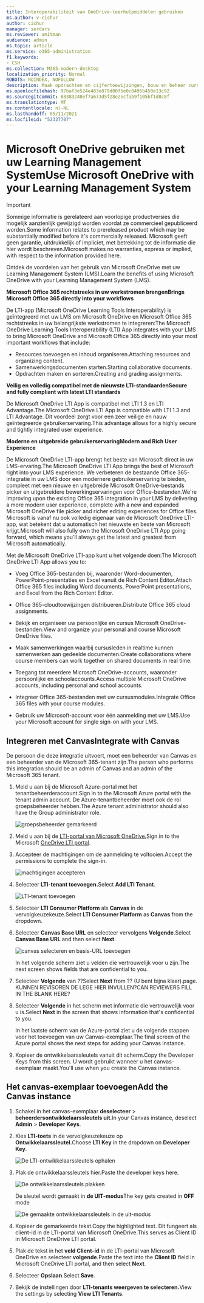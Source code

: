 ```yaml
---
title: Interoperabiliteit van OneDrive-leerhulpmiddelen gebruiken
ms.author: v-cichur
author: cichur
manager: serdars
ms.reviewer: amitman
audience: admin
ms.topic: article
ms.service: o365-administration
f1.keywords:
- CSH
ms.collection: M365-modern-desktop
localization_priority: Normal
ROBOTS: NOINDEX, NOFOLLOW
description: Maak opdrachten en cijfertoewijzingen, bouw en beheer cursusinhoud en werk in realtime samen aan bestanden met de nieuwe OneDrive Learning Tools Interoperability App.
ms.openlocfilehash: 97baf3e524e483e879d00f5e0c8495b450e13c92
ms.sourcegitcommit: 68383240ef7a673d5f28e2ecfab9f105bf1d8c8f
ms.translationtype: MT
ms.contentlocale: nl-NL
ms.lasthandoff: 05/11/2021
ms.locfileid: "52327707"
---
```

# <a name="use-microsoft-onedrive-with-your-learning-management-system"></a><span data-ttu-id="5f645-103">Microsoft OneDrive gebruiken met uw Learning Management System</span><span class="sxs-lookup"><span data-stu-id="5f645-103">Use Microsoft OneDrive with your Learning Management System</span></span>

> [!IMPORTANT]
> <span data-ttu-id="5f645-104">Sommige informatie is gerelateerd aan voorlopige productversies die mogelijk aanzienlijk gewijzigd worden voordat ze commercieel gepubliceerd worden.</span><span class="sxs-lookup"><span data-stu-id="5f645-104">Some information relates to prereleased product which may be substantially modified before it's commercially released.</span></span> <span data-ttu-id="5f645-105">Microsoft geeft geen garantie, uitdrukkelijk of impliciet, met betrekking tot de informatie die hier wordt beschreven.</span><span class="sxs-lookup"><span data-stu-id="5f645-105">Microsoft makes no warranties, express or implied, with respect to the information provided here.</span></span>

<span data-ttu-id="5f645-106">Ontdek de voordelen van het gebruik van Microsoft OneDrive met uw Learning Management System (LMS).</span><span class="sxs-lookup"><span data-stu-id="5f645-106">Learn the benefits of using Microsoft OneDrive with your Learning Management System (LMS).</span></span>

<span data-ttu-id="5f645-107">**Microsoft Office 365 rechtstreeks in uw werkstromen brengen**</span><span class="sxs-lookup"><span data-stu-id="5f645-107">**Brings Microsoft Office 365 directly into your workflows**</span></span>

<span data-ttu-id="5f645-108">De LTI-app (Microsoft OneDrive Learning Tools Interoperability) is geïntegreerd met uw LMS om Microsoft OneDrive en Microsoft Office 365 rechtstreeks in uw belangrijkste werkstromen te integreren:</span><span class="sxs-lookup"><span data-stu-id="5f645-108">The Microsoft OneDrive Learning Tools Interoperability (LTI) App integrates with your LMS to bring Microsoft OneDrive and Microsoft Office 365 directly into your most important workflows that include:</span></span>

- <span data-ttu-id="5f645-109">Resources toevoegen en inhoud organiseren.</span><span class="sxs-lookup"><span data-stu-id="5f645-109">Attaching resources and organizing content.</span></span>
- <span data-ttu-id="5f645-110">Samenwerkingsdocumenten starten.</span><span class="sxs-lookup"><span data-stu-id="5f645-110">Starting collaborative documents.</span></span>
- <span data-ttu-id="5f645-111">Opdrachten maken en sorteren.</span><span class="sxs-lookup"><span data-stu-id="5f645-111">Creating and grading assignments.</span></span>

<span data-ttu-id="5f645-112">**Veilig en volledig compatibel met de nieuwste LTI-standaarden**</span><span class="sxs-lookup"><span data-stu-id="5f645-112">**Secure and fully compliant with latest LTI standards**</span></span>

<span data-ttu-id="5f645-113">De Microsoft OneDrive LTI App is compatibel met LTI 1.3 en LTI Advantage.</span><span class="sxs-lookup"><span data-stu-id="5f645-113">The Microsoft OneDrive LTI App is compatible with LTI 1.3 and LTI Advantage.</span></span> <span data-ttu-id="5f645-114">Dit voordeel zorgt voor een zeer veilige en nauw geïntegreerde gebruikerservaring.</span><span class="sxs-lookup"><span data-stu-id="5f645-114">This advantage allows for a highly secure and tightly integrated user experience.</span></span>

<span data-ttu-id="5f645-115">**Moderne en uitgebreide gebruikerservaring**</span><span class="sxs-lookup"><span data-stu-id="5f645-115">**Modern and Rich User Experience**</span></span>

<span data-ttu-id="5f645-116">De Microsoft OneDrive LTI-app brengt het beste van Microsoft direct in uw LMS-ervaring.</span><span class="sxs-lookup"><span data-stu-id="5f645-116">The Microsoft OneDrive LTI App brings the best of Microsoft right into your LMS experience.</span></span> <span data-ttu-id="5f645-117">We verbeteren de bestaande Office 365-integratie in uw LMS door een modernere gebruikerservaring te bieden, compleet met een nieuwe en uitgebreide Microsoft OneDrive-bestands picker en uitgebreidere bewerkingservaringen voor Office-bestanden.</span><span class="sxs-lookup"><span data-stu-id="5f645-117">We're improving upon the existing Office 365 integration in your LMS by delivering a more modern user experience, complete with a new and expanded Microsoft OneDrive file picker and richer editing experiences for Office files.</span></span> <span data-ttu-id="5f645-118">Microsoft is vanaf nu ook volledig eigenaar van de Microsoft OneDrive LTI-app, wat betekent dat u automatisch het nieuwste en beste van Microsoft krijgt.</span><span class="sxs-lookup"><span data-stu-id="5f645-118">Microsoft will also fully own the Microsoft OneDrive LTI App going forward, which means you’ll always get the latest and greatest from Microsoft automatically.</span></span>

<span data-ttu-id="5f645-119">Met de Microsoft OneDrive LTI-app kunt u het volgende doen:</span><span class="sxs-lookup"><span data-stu-id="5f645-119">The Microsoft OneDrive LTI App allows you to:</span></span>

- <span data-ttu-id="5f645-120">Voeg Office 365-bestanden bij, waaronder Word-documenten, PowerPoint-presentaties en Excel vanuit de Rich Content Editor.</span><span class="sxs-lookup"><span data-stu-id="5f645-120">Attach Office 365 files including Word documents, PowerPoint presentations, and Excel from the Rich Content Editor.</span></span>

- <span data-ttu-id="5f645-121">Office 365-cloudtoewijzingen distribueren.</span><span class="sxs-lookup"><span data-stu-id="5f645-121">Distribute Office 365 cloud assignments.</span></span>

- <span data-ttu-id="5f645-122">Bekijk en organiseer uw persoonlijke en cursus Microsoft OneDrive-bestanden.</span><span class="sxs-lookup"><span data-stu-id="5f645-122">View and organize your personal and course Microsoft OneDrive files.</span></span>

- <span data-ttu-id="5f645-123">Maak samenwerkingen waarbij cursusleden in realtime kunnen samenwerken aan gedeelde documenten.</span><span class="sxs-lookup"><span data-stu-id="5f645-123">Create collaborations where course members can work together on shared documents in real time.</span></span>

- <span data-ttu-id="5f645-124">Toegang tot meerdere Microsoft OneDrive-accounts, waaronder persoonlijke en schoolaccounts.</span><span class="sxs-lookup"><span data-stu-id="5f645-124">Access multiple Microsoft OneDrive accounts, including personal and school accounts.</span></span>

- <span data-ttu-id="5f645-125">Integreer Office 365-bestanden met uw cursusmodules.</span><span class="sxs-lookup"><span data-stu-id="5f645-125">Integrate Office 365 files with your course modules.</span></span>

- <span data-ttu-id="5f645-126">Gebruik uw Microsoft-account voor één aanmelding met uw LMS.</span><span class="sxs-lookup"><span data-stu-id="5f645-126">Use your Microsoft account for single sign-on with your LMS.</span></span>

## <a name="integrate-with-canvas"></a><span data-ttu-id="5f645-127">Integreren met Canvas</span><span class="sxs-lookup"><span data-stu-id="5f645-127">Integrate with Canvas</span></span>

<span data-ttu-id="5f645-128">De persoon die deze integratie uitvoert, moet een beheerder van Canvas en een beheerder van de Microsoft 365-tenant zijn.</span><span class="sxs-lookup"><span data-stu-id="5f645-128">The person who performs this integration should be an admin of Canvas and an admin of the Microsoft 365 tenant.</span></span>

1. <span data-ttu-id="5f645-129">Meld u aan bij de Microsoft Azure-portal met het tenantbeheerderaccount.</span><span class="sxs-lookup"><span data-stu-id="5f645-129">Sign in to the Microsoft Azure portal with the tenant admin account.</span></span> <span data-ttu-id="5f645-130">De Azure-tenantbeheerder moet ook de rol groepsbeheerder hebben.</span><span class="sxs-lookup"><span data-stu-id="5f645-130">The Azure tenant administrator should also have the Group administrator role.</span></span>

    ![groepsbeheerder gemarkeerd](../media/lti-media/lti-group-admin.png)

2. <span data-ttu-id="5f645-132">Meld u aan bij de [LTI-portal van Microsoft OneDrive.](https://odltiappnl.azurewebsites.net/admin)</span><span class="sxs-lookup"><span data-stu-id="5f645-132">Sign in to the Microsoft [OneDrive LTI portal](https://odltiappnl.azurewebsites.net/admin).</span></span>

3. <span data-ttu-id="5f645-133">Accepteer de machtigingen om de aanmelding te voltooien.</span><span class="sxs-lookup"><span data-stu-id="5f645-133">Accept the permissions to complete the sign-in.</span></span>

    ![machtigingen accepteren](../media/lti-media/lti-permissions.png)

4. <span data-ttu-id="5f645-135">Selecteer **LTI-tenant toevoegen.**</span><span class="sxs-lookup"><span data-stu-id="5f645-135">Select **Add LTI Tenant**.</span></span>

     ![LTI-tenant toevoegen](../media/lti-media/lti-add-tenant.png)

5. <span data-ttu-id="5f645-137">Selecteer **LTI Consumer Platform** als **Canvas** in de vervolgkeuzekeuze.</span><span class="sxs-lookup"><span data-stu-id="5f645-137">Select **LTI Consumer Platform** as **Canvas** from the dropdown.</span></span>

6. <span data-ttu-id="5f645-138">Selecteer **Canvas Base URL** en selecteer vervolgens **Volgende**.</span><span class="sxs-lookup"><span data-stu-id="5f645-138">Select **Canvas Base URL** and then select **Next**.</span></span>

    ![canvas selecteren en basis-URL toevoegen](../media/lti-media/lti-canvas-base-url.png)

   <span data-ttu-id="5f645-140">In het volgende scherm ziet u velden die vertrouwelijk voor u zijn.</span><span class="sxs-lookup"><span data-stu-id="5f645-140">The next screen shows fields that are confidential to you.</span></span>

7. <span data-ttu-id="5f645-141">Selecteer **Volgende** van ??</span><span class="sxs-lookup"><span data-stu-id="5f645-141">Select **Next** from ??</span></span> <span data-ttu-id="5f645-142">(U bent bijna klaar).</span><span class="sxs-lookup"><span data-stu-id="5f645-142">page.</span></span> <span data-ttu-id="5f645-143">KUNNEN REVISOREN DE LEGE HIER INVULLEN?</span><span class="sxs-lookup"><span data-stu-id="5f645-143">CAN REVIEWERS FILL IN THE BLANK HERE?</span></span>

8. <span data-ttu-id="5f645-144">Selecteer **Volgende** in het scherm met informatie die vertrouwelijk voor u is.</span><span class="sxs-lookup"><span data-stu-id="5f645-144">Select **Next** in the screen that shows information that's confidential to you.</span></span>

   <span data-ttu-id="5f645-145">In het laatste scherm van de Azure-portal ziet u de volgende stappen voor het toevoegen van uw Canvas-exemplaar.</span><span class="sxs-lookup"><span data-stu-id="5f645-145">The final screen of the Azure portal shows the next steps for adding your Canvas instance.</span></span>

9. <span data-ttu-id="5f645-146">Kopieer de ontwikkelaarssleutels vanuit dit scherm.</span><span class="sxs-lookup"><span data-stu-id="5f645-146">Copy the Developer Keys from this screen.</span></span> <span data-ttu-id="5f645-147">U wordt gebruikt wanneer u het canvas-exemplaar maakt.</span><span class="sxs-lookup"><span data-stu-id="5f645-147">You'll use when you create the Canvas instance.</span></span>

## <a name="add-the-canvas-instance"></a><span data-ttu-id="5f645-148">Het canvas-exemplaar toevoegen</span><span class="sxs-lookup"><span data-stu-id="5f645-148">Add the Canvas instance</span></span>

1. <span data-ttu-id="5f645-149">Schakel in het canvas-exemplaar **deselecteer**  >  **beheerdersontwikkelaarssleutels uit.**</span><span class="sxs-lookup"><span data-stu-id="5f645-149">In your Canvas instance, deselect **Admin** > **Developer Keys**.</span></span>

2. <span data-ttu-id="5f645-150">Kies **LTI-toets** in de vervolgkeuzekeuze op **Ontwikkelaarssleutel.**</span><span class="sxs-lookup"><span data-stu-id="5f645-150">Choose **LTI Key** in the dropdown on **Developer Key**.</span></span>

   ![De LTI-ontwikkelaarssleutels ophalen](../media/lti-media/lti-developer-keys.png)

3. <span data-ttu-id="5f645-152">Plak de ontwikkelaarssleutels hier.</span><span class="sxs-lookup"><span data-stu-id="5f645-152">Paste the developer keys here.</span></span>

     ![De ontwikkelaarssleutels plakken](../media/lti-media/lti-developer-keys.png)

   <span data-ttu-id="5f645-154">De sleutel wordt gemaakt in **de UIT-modus**</span><span class="sxs-lookup"><span data-stu-id="5f645-154">The key gets created in **OFF** mode</span></span>

   ![De gemaakte ontwikkelaarssleutels in de uit-modus](../media/lti-media/lti-copy-developer-keys.png)

4. <span data-ttu-id="5f645-156">Kopieer de gemarkeerde tekst.</span><span class="sxs-lookup"><span data-stu-id="5f645-156">Copy the highlighted text.</span></span>
    <span data-ttu-id="5f645-157">Dit fungeert als client-id in de LTI-portal van Microsoft OneDrive.</span><span class="sxs-lookup"><span data-stu-id="5f645-157">This serves as Client ID in Microsoft OneDrive LTI portal.</span></span>

5. <span data-ttu-id="5f645-158">Plak de tekst in het **veld Client-id** in de LTI-portal van Microsoft OneDrive en selecteer **volgende**.</span><span class="sxs-lookup"><span data-stu-id="5f645-158">Paste the text into the **Client ID** field in Microsoft OneDrive LTI portal, and then select **Next**.</span></span>

6. <span data-ttu-id="5f645-159">Selecteer **Opslaan**.</span><span class="sxs-lookup"><span data-stu-id="5f645-159">Select **Save**.</span></span>

7. <span data-ttu-id="5f645-160">Bekijk de instellingen door **LTI-tenants weergeven te selecteren.**</span><span class="sxs-lookup"><span data-stu-id="5f645-160">View the settings by selecting **View LTI Tenants**.</span></span>

